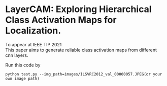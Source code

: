 # LayerCAM: Exploring Hierarchical Class Activation Maps for Localization. 
To appear at IEEE TIP 2021  
This paper aims to generate reliable class activation maps from different cnn layers.

Run this code by   
```
python test.py --img_path=images/ILSVRC2012_val_00000057.JPEG(or your own image path)
```

